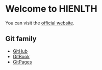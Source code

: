 # Welcome to HIENLTH

You can visit the [official website](https://hienlth.info).

## Git family

* [GitHub](https://github.com/hienlth/)
* [GitBook](https://www.gitbook.com/@hienlth/)
* [GitPages](https://hienlth.github.io/)
